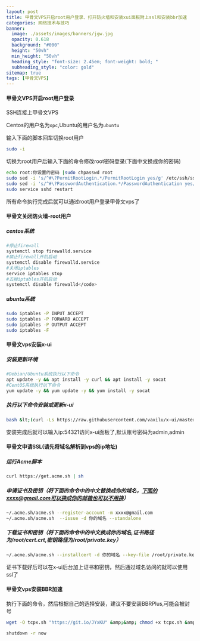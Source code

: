```yaml
---
layout: post
title: 甲骨文VPS开启root用户登录、打开防火墙和安装xui面板附上ssl和安装bbr加速
categories: 网络技术与技巧
banner:
  image: ./assets/images/banners/jgw.jpg
  opacity: 0.618
  background: "#000"
  height: "50vh"
  min_height: "50vh"
  heading_style: "font-size: 2.45em; font-weight: bold; "
  subheading_style: "color: gold"
sitemap: true
tags: [甲骨文VPS]
---
```


#### 甲骨文VPS开启root用户登录

SSH连接上甲骨文VPS

Centos的用户名为``opc``,Ubuntu的用户名为``ubuntu``

输入下面的脚本回车切换root用户

```zsh
sudo -i
```

切换为root用户后输入下面的命令修改root密码登录(下面中文换成你的密码)

```zsh
echo root:你设置的密码 |sudo chpasswd root
sudo sed -i 's/^#\?PermitRootLogin.*/PermitRootLogin yes/g' /etc/ssh/sshd_config;
sudo sed -i 's/^#\?PasswordAuthentication.*/PasswordAuthentication yes/g' /etc/ssh/sshd_config;
sudo service sshd restart
```

所有命令执行完成后就可以通过root用户登录甲骨文vps了

#### 甲骨文关闭防火墙-root用户

##### centos系统
```zsh
#停止firewall
systemctl stop firewalld.service
#禁止firewall开机启动
systemctl disable firewalld.service
#关闭iptables
service iptables stop
#去掉iptables开机启动
systemctl disable firewalld</code>
```

##### ubuntu系统
```zsh
sudo iptables -P INPUT ACCEPT
sudo iptables -P FORWARD ACCEPT
sudo iptables -P OUTPUT ACCEPT
sudo iptables -F
```

#### 甲骨文vps安装x-ui

##### 安装更新环境
```zsh
#Debian/Ubuntu系统执行以下命令
apt update -y && apt install -y curl && apt install -y socat
#CentOS系统执行以下命令
yum update -y && yum update -y && yum install -y socat
```

##### 执行以下命令安装或更新x-ui
```zsh
bash &lt;(curl -Ls https://raw.githubusercontent.com/vaxilu/x-ui/master/install.sh)
```
安装完成后就可以输入ip:54321访问x-ui面板了,默认账号密码为admin,admin

#### 甲骨文申请SSL(请先将域名解析到vps的ip地址)

##### 运行Acme脚本
```zsh
curl https://get.acme.sh | sh
```

##### 申请证书及密钥（将下面的命令中的中文替换成你的域名，下面的xxxx@gmail.com可以换成你的邮箱也可以不用换）
```zsh
~/.acme.sh/acme.sh --register-account -m xxxx@gmail.com
~/.acme.sh/acme.sh  --issue -d 你的域名 --standalone
```

##### 下载证书和密钥（将下面的命令中的中文换成你的域名,证书路径为/root/cert.crt,密钥路径为/root/private.key）
```zsh
~/.acme.sh/acme.sh --installcert -d 你的域名 --key-file /root/private.key --fullchain-file /root/cert.crt
```
证书下载好后可以在x-ui后台加上证书和密钥，然后通过域名访问的就可以使用ssl了

#### 甲骨文vps安装BBR加速
执行下面的命令，然后根据自己的选择安装，建议不要安装BBRPlus,可能会被封号
```zsh
wget -O tcpx.sh "https://git.io/JYxKU" &amp;&amp; chmod +x tcpx.sh &amp;&amp; ./tcpx.sh
```

```zsh
shutdown -r now
```